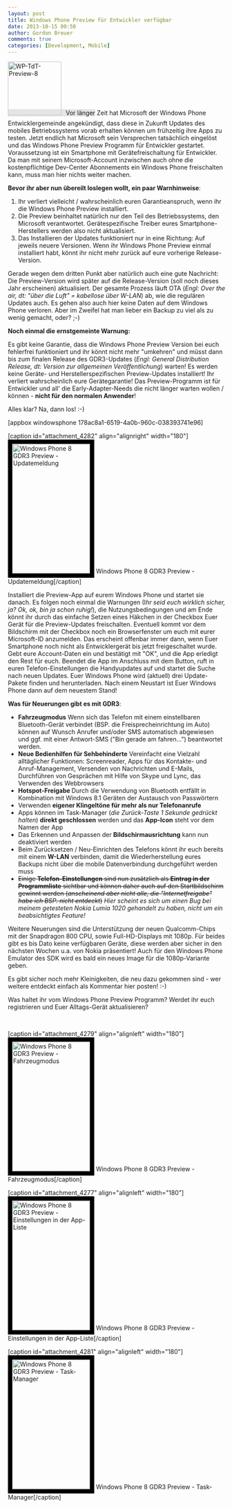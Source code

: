 ```yaml
---
layout: post
title: Windows Phone Preview für Entwickler verfügbar
date: 2013-10-15 00:50
author: Gordon Breuer
comments: true
categories: [Development, Mobile]
---
```

<span style="background-color: #e3e5e7;"><img class="alignleft size-full wp-image-4284" style="margin-right: 10px; margin-bottom: 10px;" alt="WP-TdT-Preview-8" src="http://anheledirwp.blob.core.windows.net/wordpress/2013/10/Blog-WP-TdT.png" width="124" height="124" />Vor länger</span> Zeit hat Microsoft der Windows Phone Entwicklergemeinde angekündigt, dass diese in Zukunft Updates des mobiles Betriebssystems vorab erhalten können um frühzeitig ihre Apps zu testen. Jetzt endlich hat Microsoft sein Versprechen tatsächlich eingelöst und das Windows Phone Preview Programm für Entwickler gestartet. Voraussetzung ist ein Smartphone mit Gerätefreischaltung für Entwickler. Da man mit seinem Microsoft-Account inzwischen auch ohne die kostenpflichtige Dev-Center Abonnements ein Windows Phone freischalten kann, muss man hier nichts weiter machen.

<strong>Bevor ihr aber nun übereilt loslegen wollt, ein paar Warnhinweise</strong>:
<ol>
	<li>Ihr verliert vielleicht / wahrscheinlich euren Garantieanspruch, wenn ihr die Windows Phone Preview installiert.</li>
	<li>Die Preview beinhaltet natürlich nur den Teil des Betriebssystems, den Microsoft verantwortet. Gerätespezifische Treiber eures Smartphone-Herstellers werden also nicht aktualisiert.</li>
	<li>Das Installieren der Updates funktioniert nur in eine Richtung: Auf jeweils neuere Versionen. Wenn ihr Windows Phone Preview einmal installiert habt, könnt ihr nicht mehr zurück auf eure vorherige Release-Version.</li>
</ol>
Gerade wegen dem dritten Punkt aber natürlich auch eine gute Nachricht: Die Preview-Version wird später auf die Release-Version (soll noch dieses Jahr erscheinen) aktualisiert. Der gesamte Prozess läuft OTA (<em>Engl: Over the air, dt: "über die Luft" = kabellose über W-LAN</em>) ab, wie die regulären Updates auch. Es gehen also auch hier keine Daten auf dem Windows Phone verloren. Aber im Zweifel hat man lieber ein Backup zu viel als zu wenig gemacht, oder? ;-)

<strong>Noch einmal die ernstgemeinte Warnung:</strong>

Es gibt keine Garantie, dass die Windows Phone Preview Version bei euch fehlerfrei funktioniert und ihr könnt nicht mehr "umkehren" und müsst dann bis zum finalen Release des GDR3-Updates (<em>Engl: General Distribution Release, dt: Version zur allgemeinen Veröffentlichung</em>) warten! Es werden keine Geräte- und Herstellerspezifischen Preview-Updates installiert! Ihr verliert wahrscheinlich eure Gerätegarantie! Das Preview-Programm ist für Entwickler und all' die Early-Adapter-Needs die nicht länger warten wollen / können - <strong>nicht für den normalen Anwender</strong>!

Alles klar? Na, dann los! :-)

[appbox windowsphone 178ac8a1-6519-4a0b-960c-038393741e96]

[caption id="attachment_4282" align="alignright" width="180"]<a href="http://old.gordon-breuer.de/wp-content/uploads/2013/10/WP_20131015.png"><img class="size-medium wp-image-4282  " style="border: 10px solid black;" alt="Windows Phone 8 GDR3 Preview - Updatemeldung" src="http://anheledirwp.blob.core.windows.net/wordpress/2013/10/WP_20131015-180x300.png" width="180" height="300" /></a> Windows Phone 8 GDR3 Preview - Updatemeldung[/caption]

Installiert die Preview-App auf eurem Windows Phone und startet sie danach. Es folgen noch einmal die Warnungen (I<em>hr seid euch wirklich sicher, ja? Ok, ok, bin ja schon ruhig!</em>), die Nutzungsbedingungen und am Ende könnt ihr durch das einfache Setzen eines Häkchen in der Checkbox Euer Gerät für die Preview-Updates freischalten. Eventuell kommt vor dem Bildschirm mit der Checkbox noch ein Browserfenster um euch mit eurer Microsoft-ID anzumelden. Das erscheint offenbar immer dann, wenn Euer Smartphone noch nicht als Entwicklergerät bis jetzt freigeschaltet wurde. Gebt eure Account-Daten ein und bestätigt mit "OK", und die App erledigt den Rest für euch. Beendet die App im Anschluss mit dem Button, ruft in euren Telefon-Einstellungen die Handyupdates auf und startet die Suche nach neuen Updates. Euer Windows Phone wird (aktuell) drei Update-Pakete finden und herunterladen. Nach einem Neustart ist Euer Windows Phone dann auf dem neuestem Stand!

<strong>Was für Neuerungen gibt es mit GDR3</strong>:
<ul>
	<li><strong>Fahrzeugmodus</strong>
Wenn sich das Telefon mit einem einstellbaren Bluetooth-Gerät verbindet (BSP. die Freisprecheinrichtung im Auto) können auf Wunsch Anrufer und/oder SMS automatisch abgewiesen und ggf. mit einer Antwort-SMS ("Bin gerade am fahren...") beantwortet werden.</li>
	<li><strong>Neue Bedienhilfen für Sehbehinderte</strong>
Vereinfacht eine Vielzahl alltäglicher Funktionen: Screenreader, Apps für das Kontakte- und Anruf-Management, Versenden von Nachrichten und E-Mails, Durchführen von Gesprächen mit Hilfe von Skype und Lync, das Verwenden des Webbrowsers</li>
	<li><strong>Hotspot-Freigabe
</strong>Durch die Verwendung von Bluetooth entfällt in Kombination mit Windows 8.1 Geräten der Austausch von Passwörtern</li>
	<li>Verwenden <strong>eigener Klingeltöne für mehr als nur Telefonanrufe</strong></li>
	<li>Apps können im Task-Manager (<em>die Zurück-Taste 1 Sekunde gedrückt halten</em>) <strong>direkt geschlossen</strong> werden und das <strong>App-Icon</strong> steht vor dem Namen der App</li>
	<li>Das Erkennen und Anpassen der <strong>Bildschirmausrichtung</strong> kann nun deaktiviert werden</li>
	<li>Beim Zurücksetzen / Neu-Einrichten des Telefons könnt ihr euch bereits mit einem <strong>W-LAN</strong> verbinden, damit die Wiederherstellung eures Backups nicht über die mobile Datenverbindung durchgeführt werden muss</li>
	<li><del>Einige <strong>Telefon-Einstellungen</strong> sind nun zusätzlich als <strong>Eintrag in der Programmliste</strong> sichtbar und können daher auch auf den Startbildschirm gewinnt werden (<em>anscheinend aber nicht alle, die "Internetfreigabe" habe ich BSP. nicht entdeckt</em>)</del> <em>Hier scheint es sich um einen Bug bei meinem getesteten Nokia Lumia 1020 gehandelt zu haben, nicht um ein beabsichtigtes Feature!</em></li>
</ul>
Weitere Neuerungen sind die Unterstützung der neuen Qualcomm-Chips mit der Snapdragon 800 CPU, sowie Full-HD-Displays mit 1080p. Für beides gibt es bis Dato keine verfügbaren Geräte, diese werden aber sicher in den nächsten Wochen u.a. von Nokia präsentiert! Auch für den Windows Phone Emulator des SDK wird es bald ein neues Image für die 1080p-Variante geben.

Es gibt sicher noch mehr Kleinigkeiten, die neu dazu gekommen sind - wer weitere entdeckt einfach als Kommentar hier posten! :-)

Was haltet ihr vom Windows Phone Preview Programm? Werdet ihr euch registrieren und Euer Alltags-Gerät aktualisieren?

&nbsp;

[caption id="attachment_4279" align="alignleft" width="180"]<a href="http://old.gordon-breuer.de/wp-content/uploads/2013/10/WP_20131015-3.png"><img class="size-medium wp-image-4279 " style="border: 10px solid black;" alt="Windows Phone 8 GDR3 Preview - Fahrzeugmodus" src="http://anheledirwp.blob.core.windows.net/wordpress/2013/10/WP_20131015-3-180x300.png" width="180" height="300" /></a> Windows Phone 8 GDR3 Preview - Fahrzeugmodus[/caption]

[caption id="attachment_4277" align="alignleft" width="180"]<a href="http://old.gordon-breuer.de/wp-content/uploads/2013/10/WP_20131015-1.png"><img class="size-medium wp-image-4277" style="border: 10px solid black;" alt="Windows Phone 8 GDR3 Preview - Einstellungen in der App-Liste" src="http://anheledirwp.blob.core.windows.net/wordpress/2013/10/WP_20131015-1-180x300.png" width="180" height="300" /></a> Windows Phone 8 GDR3 Preview - Einstellungen in der App-Liste[/caption]

[caption id="attachment_4281" align="alignleft" width="180"]<a href="http://old.gordon-breuer.de/wp-content/uploads/2013/10/WP_20131015-5.png"><img class="size-medium wp-image-4281" style="border: 10px solid black;" alt="Windows Phone 8 GDR3 Preview - Task-Manager" src="http://anheledirwp.blob.core.windows.net/wordpress/2013/10/WP_20131015-5-180x300.png" width="180" height="300" /></a> Windows Phone 8 GDR3 Preview - Task-Manager[/caption]
